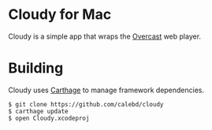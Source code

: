 # Cloudy for Mac

Cloudy is a simple app that wraps the [Overcast](https://overcast.fm) web player.

# Building

Cloudy uses [Carthage](https://github.com/carthage/carthage) to manage framework dependencies.

```
$ git clone https://github.com/calebd/cloudy
$ carthage update
$ open Cloudy.xcodeproj
```
